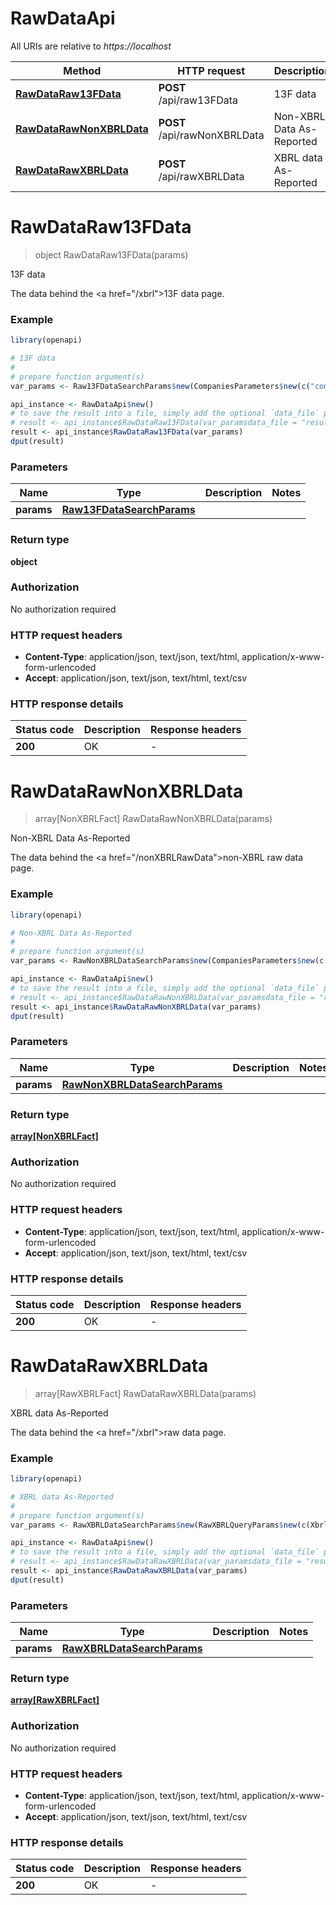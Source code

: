 # RawDataApi

All URIs are relative to *https://localhost*

Method | HTTP request | Description
------------- | ------------- | -------------
[**RawDataRaw13FData**](RawDataApi.md#RawDataRaw13FData) | **POST** /api/raw13FData | 13F data
[**RawDataRawNonXBRLData**](RawDataApi.md#RawDataRawNonXBRLData) | **POST** /api/rawNonXBRLData | Non-XBRL Data As-Reported
[**RawDataRawXBRLData**](RawDataApi.md#RawDataRawXBRLData) | **POST** /api/rawXBRLData | XBRL data As-Reported


# **RawDataRaw13FData**
> object RawDataRaw13FData(params)

13F data

The data behind the <a href=\"/xbrl\">13F data page.</a>

### Example
```R
library(openapi)

# 13F data
#
# prepare function argument(s)
var_params <- Raw13FDataSearchParams$new(CompaniesParameters$new(c("companyIdentifiers_example"), "entireUniverse_example", c(123)), Raw13FQueryParams$new(c(Form13FQueryPiece$new("fiscalYear", 123, "value_example")), "QueryID_example")) # Raw13FDataSearchParams | 

api_instance <- RawDataApi$new()
# to save the result into a file, simply add the optional `data_file` parameter, e.g.
# result <- api_instance$RawDataRaw13FData(var_paramsdata_file = "result.txt")
result <- api_instance$RawDataRaw13FData(var_params)
dput(result)
```

### Parameters

Name | Type | Description  | Notes
------------- | ------------- | ------------- | -------------
 **params** | [**Raw13FDataSearchParams**](Raw13FDataSearchParams.md)|  | 

### Return type

**object**

### Authorization

No authorization required

### HTTP request headers

 - **Content-Type**: application/json, text/json, text/html, application/x-www-form-urlencoded
 - **Accept**: application/json, text/json, text/html, text/csv

### HTTP response details
| Status code | Description | Response headers |
|-------------|-------------|------------------|
| **200** | OK |  -  |

# **RawDataRawNonXBRLData**
> array[NonXBRLFact] RawDataRawNonXBRLData(params)

Non-XBRL Data As-Reported

The data behind the <a href=\"/nonXBRLRawData\">non-XBRL raw data</a> page.

### Example
```R
library(openapi)

# Non-XBRL Data As-Reported
#
# prepare function argument(s)
var_params <- RawNonXBRLDataSearchParams$new(CompaniesParameters$new(c("companyIdentifiers_example"), "entireUniverse_example", c(123)), RawNonXBRLQueryParams$new(c(NONxbrlQueryPiece$new("numericalValue", "equals", "value_example")), "QueryID_example")) # RawNonXBRLDataSearchParams | 

api_instance <- RawDataApi$new()
# to save the result into a file, simply add the optional `data_file` parameter, e.g.
# result <- api_instance$RawDataRawNonXBRLData(var_paramsdata_file = "result.txt")
result <- api_instance$RawDataRawNonXBRLData(var_params)
dput(result)
```

### Parameters

Name | Type | Description  | Notes
------------- | ------------- | ------------- | -------------
 **params** | [**RawNonXBRLDataSearchParams**](RawNonXBRLDataSearchParams.md)|  | 

### Return type

[**array[NonXBRLFact]**](NonXBRLFact.md)

### Authorization

No authorization required

### HTTP request headers

 - **Content-Type**: application/json, text/json, text/html, application/x-www-form-urlencoded
 - **Accept**: application/json, text/json, text/html, text/csv

### HTTP response details
| Status code | Description | Response headers |
|-------------|-------------|------------------|
| **200** | OK |  -  |

# **RawDataRawXBRLData**
> array[RawXBRLFact] RawDataRawXBRLData(params)

XBRL data As-Reported

The data behind the <a href=\"/xbrl\">raw data page.</a>

### Example
```R
library(openapi)

# XBRL data As-Reported
#
# prepare function argument(s)
var_params <- RawXBRLDataSearchParams$new(RawXBRLQueryParams$new(c(XbrlQueryPiece$new("numericalValue", "equals", "value_example")), "QueryID_example"), CompaniesParameters$new(c("companyIdentifiers_example"), "entireUniverse_example", c(123))) # RawXBRLDataSearchParams | 

api_instance <- RawDataApi$new()
# to save the result into a file, simply add the optional `data_file` parameter, e.g.
# result <- api_instance$RawDataRawXBRLData(var_paramsdata_file = "result.txt")
result <- api_instance$RawDataRawXBRLData(var_params)
dput(result)
```

### Parameters

Name | Type | Description  | Notes
------------- | ------------- | ------------- | -------------
 **params** | [**RawXBRLDataSearchParams**](RawXBRLDataSearchParams.md)|  | 

### Return type

[**array[RawXBRLFact]**](RawXBRLFact.md)

### Authorization

No authorization required

### HTTP request headers

 - **Content-Type**: application/json, text/json, text/html, application/x-www-form-urlencoded
 - **Accept**: application/json, text/json, text/html, text/csv

### HTTP response details
| Status code | Description | Response headers |
|-------------|-------------|------------------|
| **200** | OK |  -  |

